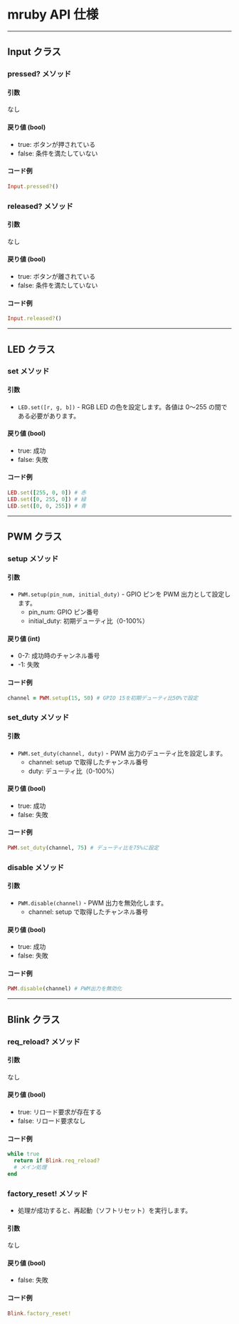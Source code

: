 # mruby API 仕様

---

## Input クラス

### pressed? メソッド

#### 引数

なし

#### 戻り値 (bool)

- true: ボタンが押されている
- false: 条件を満たしていない

#### コード例

```ruby
Input.pressed?()
```

### released? メソッド

#### 引数

なし

#### 戻り値 (bool)

- true: ボタンが離されている
- false: 条件を満たしていない

#### コード例

```ruby
Input.released?()
```

---

## LED クラス

### set メソッド

#### 引数

- `LED.set([r, g, b])` - RGB LED の色を設定します。各値は 0〜255 の間である必要があります。

#### 戻り値 (bool)

- true: 成功
- false: 失敗

#### コード例

```ruby
LED.set([255, 0, 0]) # 赤
LED.set([0, 255, 0]) # 緑
LED.set([0, 0, 255]) # 青
```

---

## PWM クラス

### setup メソッド

#### 引数

- `PWM.setup(pin_num, initial_duty)` - GPIO ピンを PWM 出力として設定します。
  - pin_num: GPIO ピン番号
  - initial_duty: 初期デューティ比（0-100%）

#### 戻り値 (int)

- 0-7: 成功時のチャンネル番号
- -1: 失敗

#### コード例

```ruby
channel = PWM.setup(15, 50) # GPIO 15を初期デューティ比50%で設定
```

### set_duty メソッド

#### 引数

- `PWM.set_duty(channel, duty)` - PWM 出力のデューティ比を設定します。
  - channel: setup で取得したチャンネル番号
  - duty: デューティ比（0-100%）

#### 戻り値 (bool)

- true: 成功
- false: 失敗

#### コード例

```ruby
PWM.set_duty(channel, 75) # デューティ比を75%に設定
```

### disable メソッド

#### 引数

- `PWM.disable(channel)` - PWM 出力を無効化します。
  - channel: setup で取得したチャンネル番号

#### 戻り値 (bool)

- true: 成功
- false: 失敗

#### コード例

```ruby
PWM.disable(channel) # PWM出力を無効化
```

---

## Blink クラス

### req_reload? メソッド

#### 引数

なし

#### 戻り値 (bool)

- true: リロード要求が存在する
- false: リロード要求なし

#### コード例

```ruby
while true
  return if Blink.req_reload?
  # メイン処理
end
```

### factory_reset! メソッド

- 処理が成功すると、再起動（ソフトリセット）を実行します。

#### 引数

なし

#### 戻り値 (bool)

- false: 失敗

#### コード例

```ruby
Blink.factory_reset!
```
